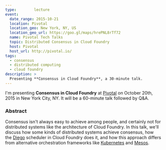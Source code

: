```yaml
---
type:        lecture
event:
  date_range: 2015-10-21
  location: Pivotal
  location_geo: New York, NY, US
  location_geo_url: https://goo.gl/maps/hrePNL8rTf72
  name: Pivotal Tech Talks
  topic: Distributed Consensus in Cloud Foundry
  host: Pivotal
  host_url: http://pivotal.io/
tags:
  - consensus
  - distributed computing
  - cloud foundry
description: >
  Presenting **Consensus in Cloud Foundry**, a 30-minute talk.
---
```


I'm presenting **Consensus in Cloud Foundry** at [Pivotal](http://pivotal.io/) on October 20th, 2015 in New York City, NY. It will be a 60-minute talk followed by Q&A.

### Abstract

Consensus isn't always easy to achieve among people, and certainly not for distributed systems like the architecture of Cloud Foundry. In this talk, we'll discuss how some kinds of distributed systems achieve consensus, how the [Diego](https://github.com/cloudfoundry-incubator/diego-release) scheduler in Cloud Foundry does it, and how this approach differs from alternative orchestration frameworks like [Kubernetes](https://github.com/kubernetes/kubernetes) and [Mesos](http://mesos.apache.org/).
